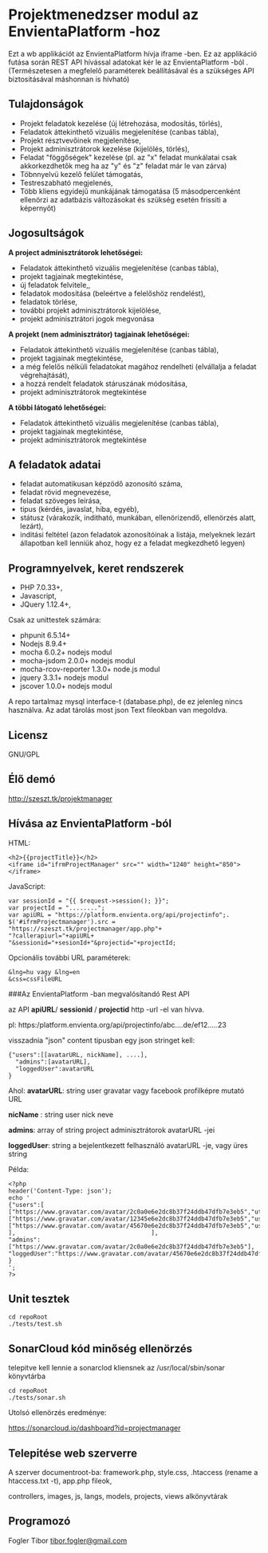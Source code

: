 # Projektmenedzser modul az EnvientaPlatform -hoz

Ezt a wb applikációt az EnvientaPlatform hívja iframe -ben. Ez az applikáció  futása során  REST API hívással adatokat kér le az EnvientaPlatform -ból .
 (Természetesen a megfelelő paraméterek beállításával és a szükséges API biztositásával máshonnan is hívható)

## Tulajdonságok

-  Projekt feladatok kezelése (új létrehozása, modosítás, törlés),
-  Feladatok áttekinthető vizuális megjelenítése (canbas tábla),
-  Projekt résztvevőinek megjelenítése,
-  Projekt adminisztrátorok kezelése (kijelölés, törlés),
-  Feladat "föggőségek" kezelése (pl. az "x" feladat munkálatai csak akkorkezdhetők meg ha az "y" és "z" feladat már le van zárva)
-  Töbnnyelvü kezelő felület támogatás,
-  Testreszabható megjelenés,
-  Több kliens egyidejű munkájának támogatása (5 másodpercenként ellenörzi az adatbázis változásokat és szükség esetén frissiti a képernyőt)

## Jogosultságok

**A project adminisztrátorok lehetőségei:**

- Feladatok áttekinthető vizuális megjelenítése (canbas tábla),
- projekt tagjainak megtekintése,
- új feladatok felvitele,,
- feladatok modosítása (beleértve a felelőshöz rendelést),
- feladatok törlése,
- további projekt adminisztrátorok kijelölése,
- projekt adminisztrátori jogok megvonása

**A projekt (nem adminisztrátor) tagjainak lehetőségei:**
 
- Feladatok áttekinthető vizuális megjelenítése (canbas tábla),
- projekt tagjainak megtekintése,
- a még felelős nélküli  feladatokat magához rendelheti (elvállalja a feladat végrehajtását),
- a hozzá rendelt feladatok stáruszának módosítása,
- projekt adminisztrátorok megtekintése

**A többi látogató lehetőségei:**

- Feladatok áttekinthető vizuális megjelenítése (canbas tábla),
- projekt tagjainak megtekintése,
- projekt adminisztrátorok megtekintése

## A feladatok adatai
- feladat automatikusan képzödő azonosító száma,
- feladat rövid megnevezése,
- feladat szöveges leírása,
- tipus (kérdés, javaslat, hiba, egyéb),
- státusz (várakozik, inditható, munkában, ellenörizendő, ellenörzés alatt, lezárt),
- inditási feltétel (azon feladatok azonosítóinak a listája, melyeknek lezárt állapotban kell lenniük ahoz, hogy ez a feladat megkezdhető legyen)


## Programnyelvek, keret rendszerek

- PHP 7.0.33+, 
- Javascript, 
- JQuery 1.12.4+, 

Csak az unittestek számára:

- phpunit 6.5.14+
- Nodejs 8.9.4+
- mocha 6.0.2+ nodejs modul
- mocha-jsdom 2.0.0+  nodejs modul
- mocha-rcov-reporter 1.3.0+ node.js modul 
- jquery 3.3.1+ nodejs modul 
- jscover 1.0.0+ nodejs modul


A repo tartalmaz mysql interface-t (database.php), de ez jelenleg nincs használva. Az adat tárolás most json Text fileokban van megoldva.

## Licensz

GNU/GPL

## Élő demó

http://szeszt.tk/projektmanager

## Hívása az EnvientaPlatform -ból

HTML:
```
<h2>{{projectTitle}}</h2>
<iframe id="ifrmProjectManager" src="" width="1240" height="850"></iframe>
```

JavaScript:
```
var sessionId = "{{ $request->session(); }}";
var projectId = "........";
var apiURL = "https://platform.envienta.org/api/projectinfo";.
$('#ifrmProjectmanager').src = "https://szeszt.tk/projectmanager/app.php"+
"?callerapiurl="+apiURL+
"&sessionid="+sesionId+"&projectid="+projectId;

```
Opcionális további URL paraméterek:
```
&lng=hu vagy &lng=en
&css=cssFileURL
```

###Az EnvientaPlatform -ban megvalósítandó Rest API

az API  **apiURL**/ **sessionid** / **projectid**    http -url -el van hívva.

pl: https:/platform.envienta.org/api/projectinfo/abc....de/ef12.....23

visszadnia "json" content tipusban egy json stringet kell:
```
{"users":[[avatarURL, nickName], ....],
  "admins":[avatarURL],
  "loggedUser":avatarURL
}

```
 Ahol:
 **avatarURL**: string user gravatar vagy facebook profilképre mutató
  URL

**nicName** : string user nick neve

**admins**: array of string  project adminisztrátorok avatarURL -jei

**loggedUser**: string a bejelentkezett felhasználó avatarURL -je, vagy üres string

Példa:
```
<?php
header('Content-Type: json');
echo '
{"users":[
["https://www.gravatar.com/avatar/2c0a0e6e2dc8b37f24ddb47dfb7e3eb5","utopszkij"],
["https://www.gravatar.com/avatar/12345e6e2dc8b37f24ddb47dfb7e3eb5","user1j"],
["https://www.gravatar.com/avatar/45670e6e2dc8b37f24ddb47dfb7e3eb5","user2j"],
],					                    ],
"admins":["https://www.gravatar.com/avatar/2c0a0e6e2dc8b37f24ddb47dfb7e3eb5"],
"loggedUser":"https://www.gravatar.com/avatar/45670e6e2dc8b37f24ddb47dfb7e3eb5"
}
';
?>
```

## Unit tesztek
```
cd repoRoot
./tests/test.sh

```
## SonarCloud kód minőség ellenörzés 
telepitve kell lennie a sonarclod kliensnek az /usr/local/sbin/sonar könyvtárba
```
cd repoRoot
./tests/sonar.sh
```
Utolsó ellenörzés eredménye:

https://sonarcloud.io/dashboard?id=projectmanager

## Telepitése web szerverre
A szerver documentroot-ba:
framework.php, style.css, .htaccess (rename a htaccess.txt -t), app.php  fileok,

controllers, images, js, langs, models, projects, views alkönyvtárak

## Programozó

Fogler Tibor    tibor.fogler@gmail.com

